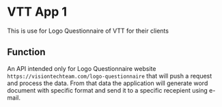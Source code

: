 # VTT App 1
This is use for Logo Questionnaire of VTT for their clients

## Function
An API intended only for Logo Questionnaire website `https://visiontechteam.com/logo-questionnaire` that will push a request and process the data.
From that data the application will generate word document with specific format and send it to a specific recepient using e-mail. 
